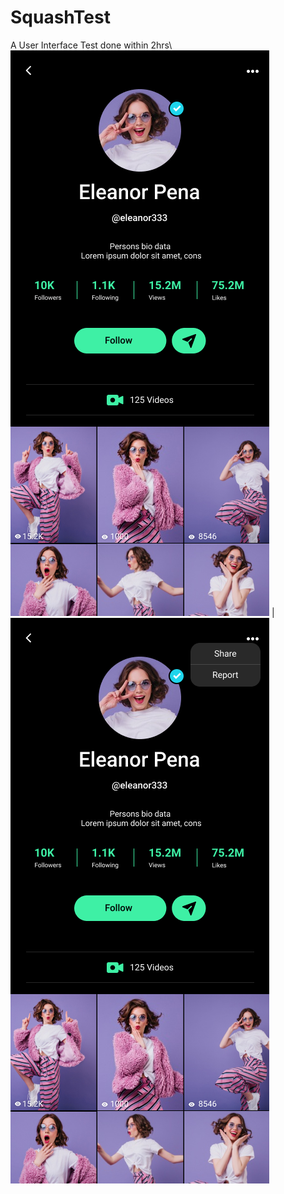 # SquashTest

A User Interface Test done within 2hrs\\
![Imgur Image](https://github.com/MohammedNadil/SquashTest/blob/master/page1.png)  | ![Imgur Image](https://github.com/MohammedNadil/SquashTest/blob/master/page2.png)
